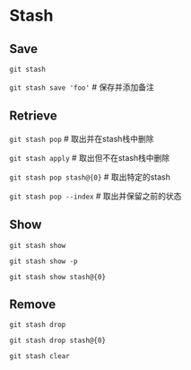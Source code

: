 # Stash

## Save

`git stash`

`git stash save 'foo'` # 保存并添加备注

## Retrieve

`git stash pop` # 取出并在stash栈中删除

`git stash apply` # 取出但不在stash栈中删除

`git stash pop stash@{0}` # 取出特定的stash

`git stash pop --index` # 取出并保留之前的状态

## Show

`git stash show`

`git stash show -p`

`git stash show stash@{0}`

## Remove

`git stash drop`

`git stash drop stash@{0}`

`git stash clear`